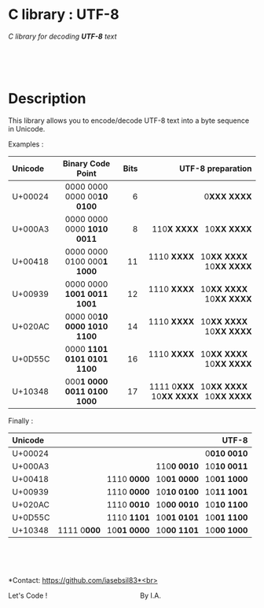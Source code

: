 # C library : UTF-8

*C library for decoding **UTF-8** text*

&nbsp;

&nbsp;

# Description

This library allows you to encode/decode UTF-8 text into a byte sequence in Unicode.

Examples :

|Unicode | Binary Code Point                  | Bits | UTF-8 preparation
|:-------|:----------------------------------:|-----:|-------------------------------------------------------------------------------:
|U+00024 | 0000   0000   0000   00**10 0100** |    6 | 0**XXX   XXXX**
|U+000A3 | 0000   0000   0000   **1010 0011** |    8 | 110**X   XXXX** &nbsp; 10**XX XXXX**
|U+00418 | 0000   0000   0100   000**1 1000** |   11 | 1110   **XXXX** &nbsp; 10**XX XXXX** &nbsp; 10**XX XXXX**
|U+00939 | 0000   0000   **1001 0011   1001** |   12 | 1110   **XXXX** &nbsp; 10**XX XXXX** &nbsp; 10**XX XXXX**
|U+020AC | 0000   00**10 0000   1010   1100** |   14 | 1110   **XXXX** &nbsp; 10**XX XXXX** &nbsp; 10**XX XXXX**
|U+0D55C | 0000   **1101 0101   0101   1100** |   16 | 1110   **XXXX** &nbsp; 10**XX XXXX** &nbsp; 10**XX XXXX**
|U+10348 | 000**1 0000   0011   0100   1000** |   17 | 1111   0**XXX** &nbsp; 10**XX XXXX** &nbsp; 10**XX XXXX** &nbsp; 10**XX XXXX**

Finally :

|Unicode | UTF-8
|:-------|--------------------------------------------------------------------------------:
|U+00024 | 0**010   0010**
|U+000A3 | 110**0   0010** &nbsp; 10**10 0011**
|U+00418 | 1110   **0000** &nbsp; 10**01 0000** &nbsp; 10**01 1000**
|U+00939 | 1110   **0000** &nbsp; 10**10 0100** &nbsp; 10**11 1001**
|U+020AC | 1110   **0010** &nbsp; 10**00 0010** &nbsp; 10**10 1100**
|U+0D55C | 1110   **1101** &nbsp; 10**01 0101** &nbsp; 10**01 1100**
|U+10348 | 1111   0**000** &nbsp; 10**01 0000** &nbsp; 10**00 1101** &nbsp; 10**00 1000**

&nbsp;

&nbsp;


*Contact: https://github.com/iasebsil83*<br>

Let's Code ! &nbsp;&nbsp;&nbsp;&nbsp;&nbsp;&nbsp;&nbsp;
&nbsp;&nbsp;&nbsp;&nbsp;&nbsp;&nbsp;&nbsp;&nbsp;&nbsp;
&nbsp;&nbsp;&nbsp;&nbsp;&nbsp;&nbsp;&nbsp;&nbsp;&nbsp;
&nbsp;&nbsp;&nbsp;&nbsp;&nbsp;&nbsp;&nbsp;&nbsp;&nbsp;
&nbsp;&nbsp;&nbsp;&nbsp;&nbsp;&nbsp;&nbsp;&nbsp;&nbsp;By I.A.
